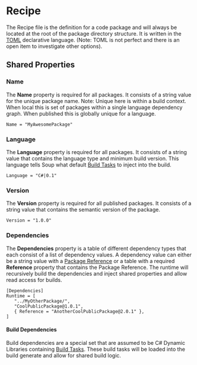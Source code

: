 # Recipe

The Recipe file is the definition for a code package and will always be located at the root of the package directory structure. It is written in the [TOML](https://toml.io/en/) declarative language. (Note: TOML is not perfect and there is an open item to investigate other options).

## Shared Properties

### Name
The **Name** property is required for all packages. It consists of a string value for the unique package name. Note: Unique here is within a build context. When local this is set of packages within a single language dependency graph. When published this is globally unique for a language.
```
Name = "MyAwesomePackage"
```

### Language
The **Language** property is required for all packages. It consists of a string value that contains the language type and minimum build version. This language tells Soup what default [Build Tasks](Build-Task.md) to inject into the build.
```
Language = "C#|0.1"
```

### Version
The **Version** property is required for all published packages. It consists of a string value that contains the semantic version of the package.
```
Version = "1.0.0"
```

### Dependencies
The **Dependencies** property is a table of different dependency types that each consist of a list of dependency values. A dependency value can either be a string value with a [Package Reference](Package-Reference.md) or a table with a required **Reference** property that contains the Package Reference. The runtime will recursively build the dependencies and inject shared properties and allow read access for builds.
```
[Dependencies]
Runtime = [
   "../MyOtherPackage/",
   "CoolPublicPackage@1.0.1",
   { Reference = "AnotherCoolPublicPackage@2.0.1" },
]
```

#### Build Dependencies
Build dependencies are a special set that are assumed to be C# Dynamic Libraries containing [Build Tasks](Build-Task.md). These build tasks will be loaded into the build generate and allow for shared build logic.
